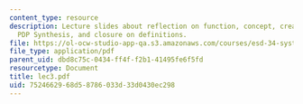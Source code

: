 ```yaml
---
content_type: resource
description: Lecture slides about reflection on function, concept, creativity, architecture,
  PDP Synthesis, and closure on definitions.
file: https://ol-ocw-studio-app-qa.s3.amazonaws.com/courses/esd-34-system-architecture-january-iap-2007/7524662968d58786033d33d0430ec298_lec3.pdf
file_type: application/pdf
parent_uid: dbd8c75c-0434-ff4f-f2b1-41495fe6f5fd
resourcetype: Document
title: lec3.pdf
uid: 75246629-68d5-8786-033d-33d0430ec298
---
```

